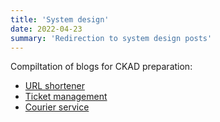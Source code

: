 ```yaml
---
title: 'System design'
date: 2022-04-23
summary: 'Redirection to system design posts'
---
```


Compiltation of blogs for CKAD preparation:
- [URL shortener](https://blog.devgenius.io/url-shortener-system-design-eb2d246a7f96)
- [Ticket management](https://blog.devgenius.io/ticket-management-system-design-c32f948ce3c4)
- [Courier service](https://blog.devgenius.io/courier-service-lld-in-golang-cdf881a28b03)

